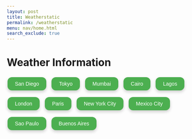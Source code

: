 ```yaml
---
layout: post
title: Weatherstatic
permalink: /weatherstatic
menu: nav/home.html
search_exclude: true
---
```


<style>
    #weather-data {
        display: none;
        position: absolute;
        background-color: #fff;
        border: 1px solid #ccc;
        padding: 10px;
        border-radius: 8px;
        box-shadow: 0 4px 8px rgba(0, 0, 0, 0.2);
        z-index: 1000;
    }
    button {
        background-color: #4CAF50; /* Green */
        border: none;
        color: white;
        padding: 10px 20px;
        text-align: center;
        text-decoration: none;
        display: inline-block;
        font-size: 14px;
        margin: 4px 2px;
        cursor: pointer;
        border-radius: 12px;
        box-shadow: 0 4px 8px rgba(0, 0, 0, 0.2);
        transition: background-color 0.3s ease;
    }

    button:hover {
        background-color: #45a049;
    }

    #button-container {
        display: flex;
        flex-wrap: wrap;
        gap: 10px;
    }
</style>

<h1>Weather Information</h1>
<div id="button-container">
    <button id="sandiego-btn">San Diego</button>
    <button id="tokyo-btn">Tokyo</button>
    <button id="mumbai-btn">Mumbai</button>
    <button id="cairo-btn">Cairo</button>
    <button id="lagos-btn">Lagos</button>
    <button id="london-btn">London</button>
    <button id="paris-btn">Paris</button>
    <button id="newyorkcity-btn">New York City</button>
    <button id="mexicocity-btn">Mexico City</button>
    <button id="saopaulo-btn">Sao Paulo</button>
    <button id="buenosaires-btn">Buenos Aires</button>
</div>
<div id="weather-data"></div>

<script>
    /**
     * Fetch data from the backend API and display it.
     * 
     * @param {string} apiURL - The API endpoint to fetch data from.
     * @param {Event} event - The button click event for positioning the result.
     */
    async function fetchWeatherData(apiURL, event) {
        try {
            const response = await fetch(apiURL);

            if (response.ok) {
                const data = await response.json();

                // Display the data in the page
                const weatherDataDiv = document.getElementById('weather-data');
                weatherDataDiv.innerHTML = `
                    <h2>${data.name}</h2>
                    <p><strong>Temperature:</strong> ${data.temperature}°C</p>
                    <p><strong>Feels Like:</strong> ${data.feelslike}°C</p>
                    <p><strong>Humidity:</strong> ${data.humidity}%</p>
                    <p><strong>Pressure:</strong> ${data.pressure} hPa</p>
                    <p><strong>Wind Speed:</strong> ${data.windspeed} km/h</p>
                    <p><strong>Wind Direction:</strong> ${data.winddirection}</p>
                `;

                // Position the div under the clicked button
                const buttonRect = event.target.getBoundingClientRect();
                weatherDataDiv.style.position = 'absolute';
                weatherDataDiv.style.top = `${buttonRect.bottom + window.scrollY}px`;
                weatherDataDiv.style.left = `${buttonRect.left + window.scrollX}px`;
                weatherDataDiv.style.display = 'block'; // Make sure the div is visible
            } else {
                document.getElementById('weather-data').innerText = 
                    `Error: Could not fetch data (Status: ${response.status})`;
            }
        } catch (error) {
            document.getElementById('weather-data').innerText = `Error: ${error.message}`;
        }
    }

    // Add event listeners to the buttons
    const locations = [
        { id: 'sandiego-btn', url: 'http://127.0.0.1:5000/api/cities/sandiego' },
        { id: 'tokyo-btn', url: 'http://127.0.0.1:5000/api/cities/tokyo' },
        { id: 'mumbai-btn', url: 'http://127.0.0.1:5000/api/cities/mumbai' },
        { id: 'cairo-btn', url: 'http://127.0.0.1:5000/api/cities/cairo' },
        { id: 'lagos-btn', url: 'http://127.0.0.1:5000/api/cities/lagos' },
        { id: 'london-btn', url: 'http://127.0.0.1:5000/api/cities/london' },
        { id: 'paris-btn', url: 'http://127.0.0.1:5000/api/cities/paris' },
        { id: 'newyorkcity-btn', url: 'http://127.0.0.1:5000/api/cities/newyorkcity' },
        { id: 'mexicocity-btn', url: 'http://127.0.0.1:5000/api/cities/mexicocity' },
        { id: 'saopaulo-btn', url: 'http://127.0.0.1:5000/api/cities/saopaulo' },
        { id: 'buenosaires-btn', url: 'http://127.0.0.1:5000/api/cities/buenosaires' },
    ];

    locations.forEach(location => {
        document.getElementById(location.id).addEventListener('click', (event) => {
            fetchWeatherData(location.url, event);
        });
    });
</script>
